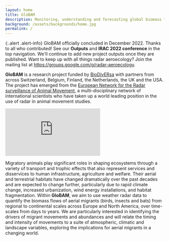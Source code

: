 ```yaml
---
layout: home
title: GloBAM
description: Monitoring, understanding and forecasting global biomass flows of aerial migrants
background: /assets/backgrounds/home.jpg
permalink: /
---
```


{:.alert .alert-info}
GloBAM officially concluded in December 2022. Thanks to all who contributed! See our **Outputs** and **IRAC 2022 conference** in the top navigation. We'll continue to add new project outputs once they are published. Want to keep up with all things radar aeroecology? Join the mailing list at <https://groups.google.com/g/radar-aeroecology>.

**GloBAM** is a research project funded by [BioDivERsa](http://www.biodiversa.org) with partners from across Switzerland, Belgium, Finland, the Netherlands, the UK and the USA. The project has emerged from the [European Network for the Radar surveillance of Animal Movement](https://enram.eu), a multi-disciplinary network of international scientists who have taken up a world leading position in the use of radar in animal movement studies.

<div class="ratio ratio-16x9 mb-3">
<iframe src="https://www.youtube.com/embed/BjQQeXGvYc4" frameborder="0" allowfullscreen></iframe>
</div>

Migratory animals play significant roles in shaping ecosystems through a variety of transport and trophic effects that also represent services and disservices to human infrastructure, agriculture and welfare. Their aerial and terrestrial habitats have changed dramatically over the past decades and are expected to change further, particularly due to rapid climate change, increased urbanization, wind energy installations, and habitat fragmentation. Within **GloBAM**, we aim to use weather radar data to quantify the biomass flows of aerial migrants (birds, insects and bats) from regional to continental scales across Europe and North America, over time-scales from days to years. We are particularly interested in identifying the drivers of migrant movements and abundances and will relate the timing and intensity of movements to a suite of atmospheric, climatic and landscape variables, exploring the implications for aerial migrants in a changing world.

